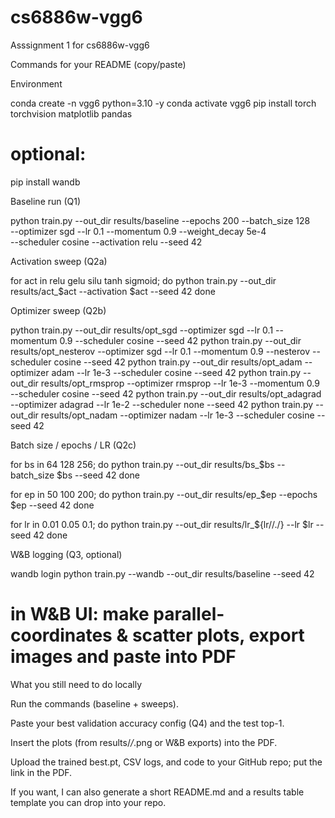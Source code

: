 # cs6886w-vgg6
Asssignment 1 for cs6886w-vgg6

Commands for your README (copy/paste)

Environment

conda create -n vgg6 python=3.10 -y
conda activate vgg6
pip install torch torchvision matplotlib pandas
# optional:
pip install wandb


Baseline run (Q1)

python train.py --out_dir results/baseline --epochs 200 --batch_size 128 \
  --optimizer sgd --lr 0.1 --momentum 0.9 --weight_decay 5e-4 \
  --scheduler cosine --activation relu --seed 42


Activation sweep (Q2a)

for act in relu gelu silu tanh sigmoid; do
  python train.py --out_dir results/act_$act --activation $act --seed 42
done


Optimizer sweep (Q2b)

python train.py --out_dir results/opt_sgd        --optimizer sgd --lr 0.1  --momentum 0.9 --scheduler cosine --seed 42
python train.py --out_dir results/opt_nesterov   --optimizer sgd --lr 0.1  --momentum 0.9 --nesterov --scheduler cosine --seed 42
python train.py --out_dir results/opt_adam       --optimizer adam --lr 1e-3 --scheduler cosine --seed 42
python train.py --out_dir results/opt_rmsprop    --optimizer rmsprop --lr 1e-3 --momentum 0.9 --scheduler cosine --seed 42
python train.py --out_dir results/opt_adagrad    --optimizer adagrad --lr 1e-2 --scheduler none --seed 42
python train.py --out_dir results/opt_nadam      --optimizer nadam --lr 1e-3 --scheduler cosine --seed 42


Batch size / epochs / LR (Q2c)

for bs in 64 128 256; do
  python train.py --out_dir results/bs_$bs --batch_size $bs --seed 42
done

for ep in 50 100 200; do
  python train.py --out_dir results/ep_$ep --epochs $ep --seed 42
done

for lr in 0.01 0.05 0.1; do
  python train.py --out_dir results/lr_${lr//./} --lr $lr --seed 42
done


W&B logging (Q3, optional)

wandb login
python train.py --wandb --out_dir results/baseline --seed 42
# in W&B UI: make parallel-coordinates & scatter plots, export images and paste into PDF

What you still need to do locally

Run the commands (baseline + sweeps).

Paste your best validation accuracy config (Q4) and the test top-1.

Insert the plots (from results/*/*.png or W&B exports) into the PDF.

Upload the trained best.pt, CSV logs, and code to your GitHub repo; put the link in the PDF.

If you want, I can also generate a short README.md and a results table template you can drop into your repo.
